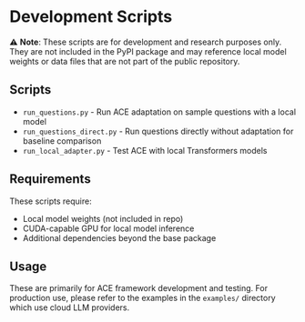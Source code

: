 # Development Scripts

⚠️ **Note**: These scripts are for development and research purposes only. They are not included in the PyPI package and may reference local model weights or data files that are not part of the public repository.

## Scripts

- `run_questions.py` - Run ACE adaptation on sample questions with a local model
- `run_questions_direct.py` - Run questions directly without adaptation for baseline comparison
- `run_local_adapter.py` - Test ACE with local Transformers models

## Requirements

These scripts require:
- Local model weights (not included in repo)
- CUDA-capable GPU for local model inference
- Additional dependencies beyond the base package

## Usage

These are primarily for ACE framework development and testing. For production use, please refer to the examples in the `examples/` directory which use cloud LLM providers.
